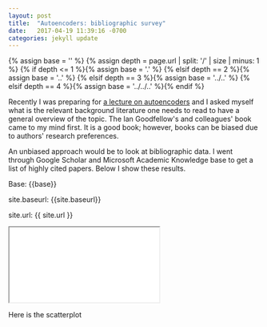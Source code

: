 ```yaml
---
layout: post
title:  "Autoencoders: bibliographic survey"
date:   2017-04-19 11:39:16 -0700
categories: jekyll update
---
```

<!-- _includes/base.html -->
{% assign base = '' %}
{% assign depth = page.url | split: '/' | size | minus: 1 %}
{% if    depth <= 1 %}{% assign base = '.' %}
{% elsif depth == 2 %}{% assign base = '..' %}
{% elsif depth == 3 %}{% assign base = '../..' %}
{% elsif depth == 4 %}{% assign base = '../../..' %}{% endif %}


Recently I was preparing for [a lecture on autoencoders](https://github.com/DSLituiev/teaching/blob/master/autoencoders/autoencoders.md) and I asked myself what is the relevant background literature one needs to read to have a general overview of the topic. The Ian Goodfellow's and colleagues' book came to my mind first. It is a good book; however, books can be biased due to authors' research preferences.

An unbiased approach would be to look at bibliographic data. I went through Google Scholar and Microsoft Academic Knowledge base to get a list of highly cited papers. Below I show these results.

Base: {{base}}

site.baseurl: {{site.baseurl}}

site.url: {{ site.url }}


<iframe src="{{ site.url }}/img/autoenc_scatter.html" marginwidth="0" marginheight="0" scrolling="no"></iframe>


Here is the scatterplot
